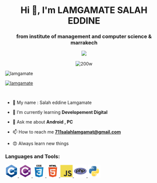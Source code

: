 <h1 align="center">Hi 👋, I'm LAMGAMATE SALAH EDDINE </h1>
<h3 align="center">from institute of management and computer science & marrakech</h3>

<div align="center">
  <img height="150" src="https://www.google.com/url?sa=i&url=https%3A%2F%2Fgiphy.com%2Fexplore%2Fprogrammers-day&psig=AOvVaw3PF88U6r7DnHys9wwTNSSK&ust=1713888982435000&source=images&cd=vfe&opi=89978449&ved=0CA8QjRxqFwoTCOCLgfic1oUDFQAAAAAdAAAAABAJ"  />

 ![200w](https://github.com/LAMGAMATE/LAMGAMATE/assets/149851107/93d829fa-52cf-4dbb-915a-ad2adf761fa3)
 
</div>


<p align="left"> <img src="https://komarev.com/ghpvc/?username=lamgamate&label=Profile%20views&color=b40e0e&style=flat" alt="lamgamate" /> </p>

<p align="left"> <a href="https://github.com/ryo-ma/github-profile-trophy"><img src="https://github-profile-trophy.vercel.app/?username=lamgamate" alt="lamgamate" /></a> </p>

<p align="left"> <a href="https://twitter.com/" target="blank"><img src="https://img.shields.io/twitter/follow/?logo=twitter&style=for-the-badge" alt="" /></a> </p>

- 🔭 My name : Salah eddine Lamgamate

- 🌱 I’m currently learning **Developement Digital**

- 💬 Ask me about **Android , PC**

- 📫 How to reach me **711salahlamgamat@gmail.com**

- 😍 Always learn new things

<p align="left">
</p>

<h3 align="left">Languages and Tools:</h3>
<p align="left"> <a href="https://www.w3schools.com/cpp/" target="_blank" rel="noreferrer"> <img src="https://raw.githubusercontent.com/devicons/devicon/master/icons/cplusplus/cplusplus-original.svg" alt="cplusplus" width="40" height="40"/> </a> <a href="https://www.w3schools.com/cs/" target="_blank" rel="noreferrer"> <img src="https://raw.githubusercontent.com/devicons/devicon/master/icons/csharp/csharp-original.svg" alt="csharp" width="40" height="40"/> </a> <a href="https://www.w3schools.com/css/" target="_blank" rel="noreferrer"> <img src="https://raw.githubusercontent.com/devicons/devicon/master/icons/css3/css3-original-wordmark.svg" alt="css3" width="40" height="40"/> </a> <a href="https://www.w3.org/html/" target="_blank" rel="noreferrer"> <img src="https://raw.githubusercontent.com/devicons/devicon/master/icons/html5/html5-original-wordmark.svg" alt="html5" width="40" height="40"/> </a> <a href="https://developer.mozilla.org/en-US/docs/Web/JavaScript" target="_blank" rel="noreferrer"> <img src="https://raw.githubusercontent.com/devicons/devicon/master/icons/javascript/javascript-original.svg" alt="javascript" width="40" height="40"/> </a> <a href="https://www.php.net" target="_blank" rel="noreferrer"> <img src="https://raw.githubusercontent.com/devicons/devicon/master/icons/php/php-original.svg" alt="php" width="40" height="40"/> </a> <a href="https://www.python.org" target="_blank" rel="noreferrer"> <img src="https://raw.githubusercontent.com/devicons/devicon/master/icons/python/python-original.svg" alt="python" width="40" height="40"/> </a> </p>







